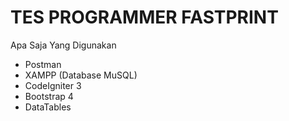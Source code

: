 # TES PROGRAMMER FASTPRINT

 Apa Saja Yang Digunakan
- Postman
- XAMPP (Database MuSQL)
- CodeIgniter 3
- Bootstrap 4
- DataTables
